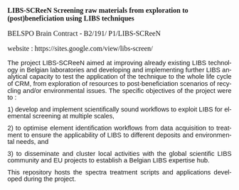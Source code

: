 <html>

<head>
<meta http-equiv=Content-Type content="text/html; charset=windows-1252">
<meta name=Generator content="Microsoft Word 15 (filtered)">
<style>
<!--
 /* Font Definitions */
 @font-face
	{font-family:"Cambria Math";
	panose-1:2 4 5 3 5 4 6 3 2 4;}
@font-face
	{font-family:Aptos;}
 /* Style Definitions */
 p.MsoNormal, li.MsoNormal, div.MsoNormal
	{margin-top:0cm;
	margin-right:0cm;
	margin-bottom:8.0pt;
	margin-left:0cm;
	line-height:107%;
	font-size:11.0pt;
	font-family:"Aptos",sans-serif;}
p
	{margin-right:0cm;
	margin-left:0cm;
	font-size:12.0pt;
	font-family:"Times New Roman",serif;}
.MsoChpDefault
	{font-size:11.0pt;}
.MsoPapDefault
	{margin-bottom:8.0pt;
	line-height:107%;}
@page WordSection1
	{size:595.3pt 841.9pt;
	margin:70.85pt 70.85pt 70.85pt 70.85pt;}
div.WordSection1
	{page:WordSection1;}
-->
</style>

</head>

<body lang=FR-BE style='word-wrap:break-word'>

<div class=WordSection1>

<p><b><span lang=EN-US>LIBS-SCReeN Screening raw materials from exploration to
(post)beneficiation using LIBS techniques</span></b><span lang=EN-US> </span></p>

<p><span lang=EN-US>BELSPO Brain Contract - B2/191/ P1/LIBS-SCReeN </span></p>

<p><span lang=NL-BE>website : https://sites.google.com/view/libs-screen/ </span></p>

</article>

<p class=MsoNormal style='text-align:justify'><span lang=EN-US>The project LIBS-SCReeN
aimed at improving already existing LIBS technology in Belgian laboratories and
developing and implementing further LIBS analytical capacity to test the
application of the technique to the whole life cycle of CRM, from exploration
of resources to post-beneficiation scenarios of recycling and/or environmental
issues. The specific objectives of the project were to :</span></p>

<p class=MsoNormal style='text-align:justify'><span lang=EN-US>1) develop and
implement scientifically sound workflows to exploit LIBS for elemental
screening at multiple scales, </span></p>

<p class=MsoNormal style='text-align:justify'><span lang=EN-US>2) to optimise element
identification workflows from data acquisition to treatment to ensure the
applicability of LIBS to different deposits and environmental needs, and </span></p>

<p class=MsoNormal style='text-align:justify'><span lang=EN-US>3) to disseminate
and cluster local activities with the global scientific LIBS community and EU
projects to establish a Belgian LIBS expertise hub.</span></p>

<p class=MsoNormal style='text-align:justify'><span lang=EN-US>This repository hosts
the spectra treatment scripts and applications developed during the project.</span></p>

<p class=MsoNormal><span lang=EN-US>&nbsp;</span></p>

</div>

</body>

</html>
